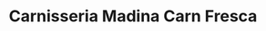 ---
title: "Carnisseria Madina Carn Fresca"
url: /vilanova-i-la-geltru/carnisseria-madina-carn-fresca/
shop: carnicero
---